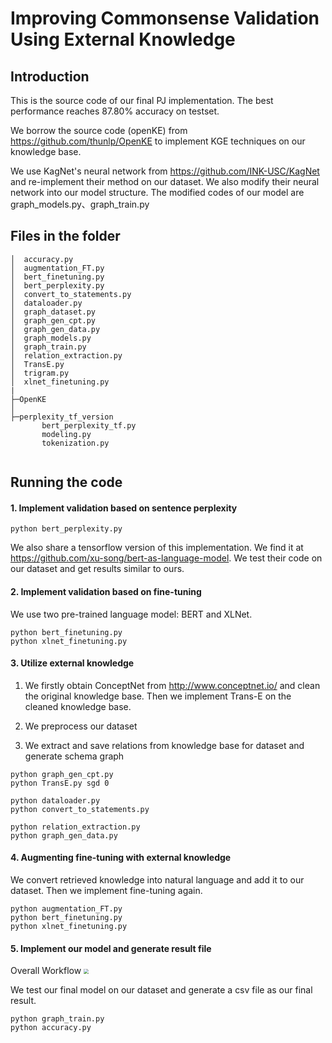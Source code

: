 # Improving Commonsense Validation Using External Knowledge

## Introduction

This is the source code of our final PJ implementation. The best performance reaches 87.80% accuracy on testset.

We borrow the  source code (openKE)  from https://github.com/thunlp/OpenKE to implement KGE techniques on our knowledge base.

We use KagNet's neural network from  https://github.com/INK-USC/KagNet  and re-implement their method on our dataset. We also modify their neural network into our model structure. The modified codes of our model are graph_models.py、graph_train.py


## Files in the folder
```
│  accuracy.py
│  augmentation_FT.py
│  bert_finetuning.py
│  bert_perplexity.py
│  convert_to_statements.py
│  dataloader.py
│  graph_dataset.py
│  graph_gen_cpt.py
│  graph_gen_data.py
│  graph_models.py
│  graph_train.py
│  relation_extraction.py
│  TransE.py
│  trigram.py
│  xlnet_finetuning.py 
|
├─OpenKE
│          
├─perplexity_tf_version
       bert_perplexity_tf.py
       modeling.py
       tokenization.py
      

```

## Running the code

#### 1. Implement validation based on sentence perplexity

```
python bert_perplexity.py
```
We also share a tensorflow version of this implementation. We find it at https://github.com/xu-song/bert-as-language-model.  We test their code on our dataset and get results similar to ours.

#### 2. Implement validation based on fine-tuning
We use two pre-trained language model: BERT and XLNet. 
```
python bert_finetuning.py
python xlnet_finetuning.py
```
#### 3. Utilize external knowledge

1) We firstly obtain ConceptNet from http://www.conceptnet.io/ and clean the original knowledge base. Then we implement Trans-E on the cleaned knowledge base.

2) We preprocess our dataset

3) We extract and save relations from knowledge base for dataset and generate schema graph

```
python graph_gen_cpt.py
python TransE.py sgd 0

python dataloader.py
python convert_to_statements.py

python relation_extraction.py
python graph_gen_data.py
```
#### 4. Augmenting fine-tuning with external knowledge

We convert retrieved knowledge into natural language  and add it to our dataset. Then we implement fine-tuning again.

```
python augmentation_FT.py
python bert_finetuning.py
python xlnet_finetuning.py
```
#### 5. Implement our model and generate result file

Overall Workflow 
<img src="overallframework.png" style="zoom:50%;" />

We test our final model on our dataset and generate a csv file as our final result.

```
python graph_train.py
python accuracy.py
```